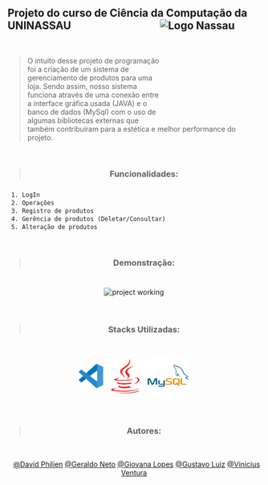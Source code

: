 <html>
<body>

## Projeto do curso de Ciência da Computação da UNINASSAU  <img src="https://i.imgur.com/XUzFlKB.png" alt="Logo Nassau" width=200 height=200 align="right">

</body>
</html>

<br/>

> O intuito desse projeto de programação foi a criação de um sistema de gerenciamento de produtos para uma loja. Sendo assim, nosso sistema funciona através de uma conexão entre a interface gráfica usada (JAVA) e o banco de dados (MySql) com o uso de algumas bibliotecas externas que também contribuíram para a estética e melhor performance do projeto. 

<br/>



> <h3 align="CENTER"> Funcionalidades: <h3/>
>
     1. LogIn
	 2. Operações
	 3. Registro de produtos
	 4. Gerência de produtos (Deletar/Consultar)
     5. Alteração de produtos

<br/>

> <h3 align="CENTER"> Demonstração: <h3/>
>
<br>
<div align="center">
<img src="https://i.imgur.com/exOGTat.gif" alt="project working"/>
</div>
<br/>
<br>

> <h3 align="CENTER"> Stacks Utilizadas: <h3/>
>
<br>

<div align="center">
    <img align="center" alt"VSCODE" src="https://raw.githubusercontent.com/devicons/devicon/1119b9f84c0290e0f0b38982099a2bd027a48bf1/icons/vscode/vscode-original.svg"   width="50" height="50"/> 
      <img align="center" alt"JAVA" src="https://raw.githubusercontent.com/devicons/devicon/1119b9f84c0290e0f0b38982099a2bd027a48bf1/icons/java/java-plain.svg" width="79" height="70"/> 
          <img align="center" alt"MYSQL" src="https://raw.githubusercontent.com/devicons/devicon/1119b9f84c0290e0f0b38982099a2bd027a48bf1/icons/mysql/mysql-original-wordmark.svg" width="85" height="85"/> 
    
</div>
<br/>
<br>

> <h3 align="center"> Autores: </h3>
>

<br>
<div align="center">

⠀[@David Philien](https://www.github.com/davidplgomes) [@Geraldo Neto](https://www.github.com/GeRa26) [@Giovana Lopes](https://www.github.com/glopes2003) [@Gustavo Luiz](https://www.instagram.com/guga.luizz) [@Vinícius Ventura](https://www.github.com/vinivent)

</div>
